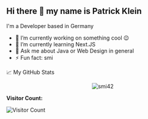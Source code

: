 ## Hi there 👋 my name is Patrick Klein 
I'm a Developer based in Germany 

- 🔭 I’m currently working on something cool 😉
- 🌱 I’m currently learning Next.JS 
- 💬 Ask me about Java or Web Design in general
- ⚡ Fun fact: smi

📈 My GitHub Stats

<p align="center">
  <img src="https://github-readme-stats.vercel.app/api?username=smi42&show_icons=true&theme=gotham" alt="smi42" />
</p>

**Visitor Count:**

![Visitor Count](https://profile-counter.glitch.me/{smi42}/count.svg)
